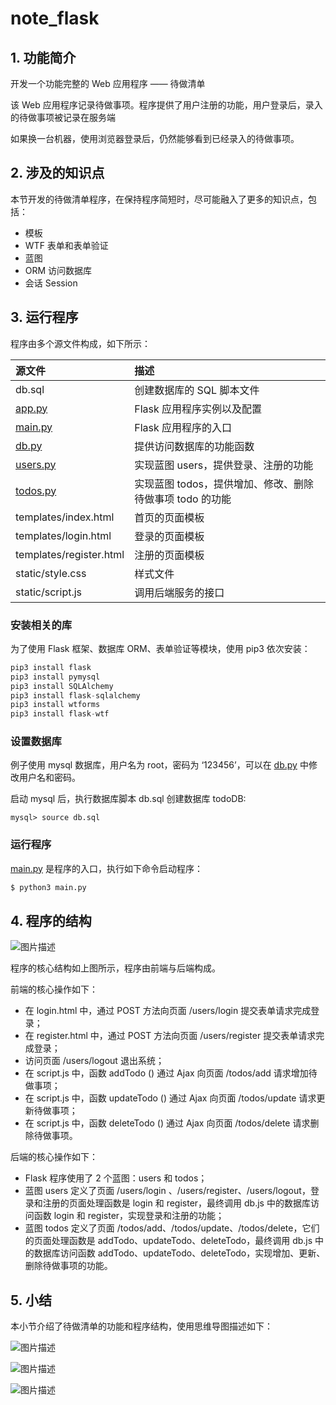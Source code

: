 # note_flask
## 1. 功能简介

开发一个功能完整的 Web 应用程序 —— 待做清单

该 Web 应用程序记录待做事项。程序提供了用户注册的功能，用户登录后，录入的待做事项被记录在服务端

如果换一台机器，使用浏览器登录后，仍然能够看到已经录入的待做事项。

## 2. 涉及的知识点

本节开发的待做清单程序，在保持程序简短时，尽可能融入了更多的知识点，包括：

- 模板
- WTF 表单和表单验证
- 蓝图
- ORM 访问数据库
- 会话 Session

## 3. 运行程序

程序由多个源文件构成，如下所示：

| 源文件                       | 描述                                                     |
| :--------------------------- | :------------------------------------------------------- |
| db.sql                       | 创建数据库的 SQL 脚本文件                                |
| [app.py](http://app.py/)     | Flask 应用程序实例以及配置                               |
| [main.py](http://main.py/)   | Flask 应用程序的入口                                     |
| [db.py](http://db.py/)       | 提供访问数据库的功能函数                                 |
| [users.py](http://users.py/) | 实现蓝图 users，提供登录、注册的功能                     |
| [todos.py](http://todos.py/) | 实现蓝图 todos，提供增加、修改、删除待做事项 todo 的功能 |
| templates/index.html         | 首页的页面模板                                           |
| templates/login.html         | 登录的页面模板                                           |
| templates/register.html      | 注册的页面模板                                           |
| static/style.css             | 样式文件                                                 |
| static/script.js             | 调用后端服务的接口                                       |

### 安装相关的库

为了使用 Flask 框架、数据库 ORM、表单验证等模块，使用 pip3 依次安装：

```python
pip3 install flask
pip3 install pymysql
pip3 install SQLAlchemy
pip3 install flask-sqlalchemy
pip3 install wtforms
pip3 install flask-wtf

```

### 设置数据库

例子使用 mysql 数据库，用户名为 root，密码为 ‘123456’，可以在 [db.py](http://db.py/) 中修改用户名和密码。

启动 mysql 后，执行数据库脚本 db.sql 创建数据库 todoDB:

```mysql
mysql> source db.sql

```

### 运行程序

[main.py](http://main.py/) 是程序的入口，执行如下命令启动程序：

```python
$ python3 main.py

```

## 4. 程序的结构

 ![图片描述](http://img.mukewang.com/wiki/5f62f8c009ab21f514400900.jpg) 

程序的核心结构如上图所示，程序由前端与后端构成。

前端的核心操作如下：

- 在 login.html 中，通过 POST 方法向页面 /users/login 提交表单请求完成登录；
- 在 register.html 中，通过 POST 方法向页面 /users/register 提交表单请求完成登录；
- 访问页面 /users/logout 退出系统；
- 在 script.js 中，函数 addTodo () 通过 Ajax 向页面 /todos/add 请求增加待做事项；
- 在 script.js 中，函数 updateTodo () 通过 Ajax 向页面 /todos/update 请求更新待做事项；
- 在 script.js 中，函数 deleteTodo () 通过 Ajax 向页面 /todos/delete 请求删除待做事项。

后端的核心操作如下：

- Flask 程序使用了 2 个蓝图：users 和 todos；
- 蓝图 users 定义了页面 /users/login 、/users/register、/users/logout，登录和注册的页面处理函数是 login 和 register，最终调用 db.js 中的数据库访问函数 login 和 register，实现登录和注册的功能；
- 蓝图 todos 定义了页面 /todos/add、/todos/update、/todos/delete，它们的页面处理函数是 addTodo、updateTodo、deleteTodo，最终调用 db.js 中的数据库访问函数 addTodo、updateTodo、deleteTodo，实现增加、更新、删除待做事项的功能。

## 5. 小结

本小节介绍了待做清单的功能和程序结构，使用思维导图描述如下：

 ![图片描述](http://img.mukewang.com/wiki/5f6af38909f7f90e11990900.jpg) 



 ![图片描述](http://img.mukewang.com/wiki/5f6aeda309657f1412000900.jpg) 

 ![图片描述](http://img.mukewang.com/wiki/5f6afa9e0900417311970900.jpg) 